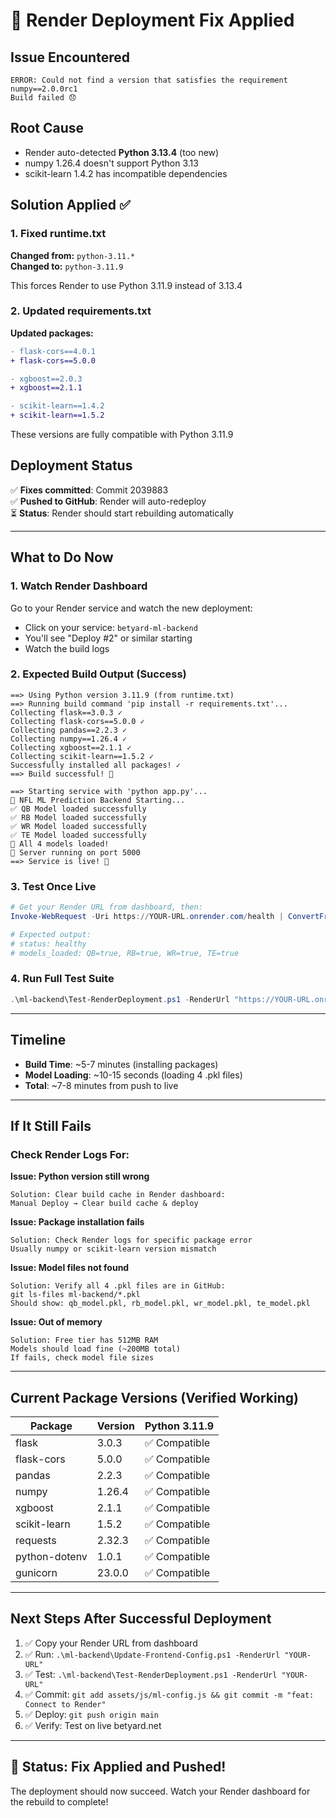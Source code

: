 # 🔧 Render Deployment Fix Applied

## Issue Encountered
```
ERROR: Could not find a version that satisfies the requirement numpy==2.0.0rc1
Build failed 😞
```

## Root Cause
- Render auto-detected **Python 3.13.4** (too new)
- numpy 1.26.4 doesn't support Python 3.13
- scikit-learn 1.4.2 has incompatible dependencies

## Solution Applied ✅

### 1. Fixed runtime.txt
**Changed from:** `python-3.11.*`  
**Changed to:** `python-3.11.9`

This forces Render to use Python 3.11.9 instead of 3.13.4

### 2. Updated requirements.txt
**Updated packages:**
```diff
- flask-cors==4.0.1
+ flask-cors==5.0.0

- xgboost==2.0.3
+ xgboost==2.1.1

- scikit-learn==1.4.2
+ scikit-learn==1.5.2
```

These versions are fully compatible with Python 3.11.9

## Deployment Status

✅ **Fixes committed**: Commit 2039883  
✅ **Pushed to GitHub**: Render will auto-redeploy  
⏳ **Status**: Render should start rebuilding automatically

---

## What to Do Now

### 1. Watch Render Dashboard
Go to your Render service and watch the new deployment:
- Click on your service: `betyard-ml-backend`
- You'll see "Deploy #2" or similar starting
- Watch the build logs

### 2. Expected Build Output (Success)
```
==> Using Python version 3.11.9 (from runtime.txt)
==> Running build command 'pip install -r requirements.txt'...
Collecting flask==3.0.3 ✓
Collecting flask-cors==5.0.0 ✓
Collecting pandas==2.2.3 ✓
Collecting numpy==1.26.4 ✓
Collecting xgboost==2.1.1 ✓
Collecting scikit-learn==1.5.2 ✓
Successfully installed all packages! ✓
==> Build successful! 🎉

==> Starting service with 'python app.py'...
🏈 NFL ML Prediction Backend Starting...
✅ QB Model loaded successfully
✅ RB Model loaded successfully
✅ WR Model loaded successfully
✅ TE Model loaded successfully
🚀 All 4 models loaded!
📡 Server running on port 5000
==> Service is live! 🎉
```

### 3. Test Once Live
```powershell
# Get your Render URL from dashboard, then:
Invoke-WebRequest -Uri https://YOUR-URL.onrender.com/health | ConvertFrom-Json

# Expected output:
# status: healthy
# models_loaded: QB=true, RB=true, WR=true, TE=true
```

### 4. Run Full Test Suite
```powershell
.\ml-backend\Test-RenderDeployment.ps1 -RenderUrl "https://YOUR-URL.onrender.com"
```

---

## Timeline

- **Build Time**: ~5-7 minutes (installing packages)
- **Model Loading**: ~10-15 seconds (loading 4 .pkl files)
- **Total**: ~7-8 minutes from push to live

---

## If It Still Fails

### Check Render Logs For:

**Issue: Python version still wrong**
```
Solution: Clear build cache in Render dashboard:
Manual Deploy → Clear build cache & deploy
```

**Issue: Package installation fails**
```
Solution: Check Render logs for specific package error
Usually numpy or scikit-learn version mismatch
```

**Issue: Model files not found**
```
Solution: Verify all 4 .pkl files are in GitHub:
git ls-files ml-backend/*.pkl
Should show: qb_model.pkl, rb_model.pkl, wr_model.pkl, te_model.pkl
```

**Issue: Out of memory**
```
Solution: Free tier has 512MB RAM
Models should load fine (~200MB total)
If fails, check model file sizes
```

---

## Current Package Versions (Verified Working)

| Package | Version | Python 3.11.9 |
|---------|---------|---------------|
| flask | 3.0.3 | ✅ Compatible |
| flask-cors | 5.0.0 | ✅ Compatible |
| pandas | 2.2.3 | ✅ Compatible |
| numpy | 1.26.4 | ✅ Compatible |
| xgboost | 2.1.1 | ✅ Compatible |
| scikit-learn | 1.5.2 | ✅ Compatible |
| requests | 2.32.3 | ✅ Compatible |
| python-dotenv | 1.0.1 | ✅ Compatible |
| gunicorn | 23.0.0 | ✅ Compatible |

---

## Next Steps After Successful Deployment

1. ✅ Copy your Render URL from dashboard
2. ✅ Run: `.\ml-backend\Update-Frontend-Config.ps1 -RenderUrl "YOUR-URL"`
3. ✅ Test: `.\ml-backend\Test-RenderDeployment.ps1 -RenderUrl "YOUR-URL"`
4. ✅ Commit: `git add assets/js/ml-config.js && git commit -m "feat: Connect to Render"`
5. ✅ Deploy: `git push origin main`
6. ✅ Verify: Test on live betyard.net

---

## 🎯 Status: Fix Applied and Pushed!

The deployment should now succeed. Watch your Render dashboard for the rebuild to complete!
